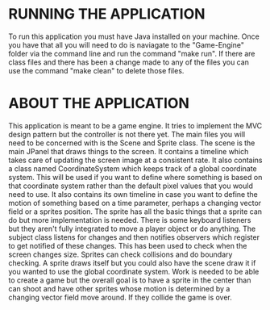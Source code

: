 # RUNNING THE APPLICATION

To run this application you must have Java installed on your machine. Once you have that all you will need to do is naviagate to the "Game-Engine" folder via the command line and run the command "make run". If there are class files and there has been a change made to any of the files you can use the command "make clean" to delete those files.

# ABOUT THE APPLICATION

This application is meant to be a game engine. It tries to implement the MVC design pattern but the controller is not there yet. The main files you will need to be concerned with is the Scene and Sprite class. The scene is the main JPanel that draws things to the screen. It contains a timeline which takes care of updating the screen image at a consistent rate. It also contains a class named CoordinateSystem which keeps track of a global coordinate system. This will be used if you want to define where something is based on that coordinate system rather than the default pixel values that you would need to use. It also contains its own timeline in case you want to define the motion of something based on a time parameter, perhaps a changing vector field or a sprites position. The sprite has all the basic things that a sprite can do but more implementation is needed. There is some keyboard listeners but they aren't fully integrated to move a player object or do anything. The subject class listens for changes and then notifies observers which register to get notified of these changes. This has been used to check when the screen changes size. Sprites can check collisions and do boundary checking. A sprite draws itself but you could also have the scene draw it if you wanted to use the global coordinate system. Work is needed to be able to create a game but the overall goal is to have a sprite in the center than can shoot and have other sprites whose motion is determined by a changing vector field move around. If they collide the game is over.